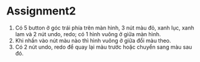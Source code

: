 # Assignment2

1. Có 5 button ở góc trái phía trên màn hình, 3 nút màu đỏ, xanh lục, xanh lam và 2 nút undo, redo; có 1 hình vuông ở giữa màn hình.
2. Khi nhấn vào nút màu nào thì hình vuông ở giữa đổi màu theo.
3. Có 2 nút undo, redo để quay lại màu trước hoặc chuyển sang màu sau đó.